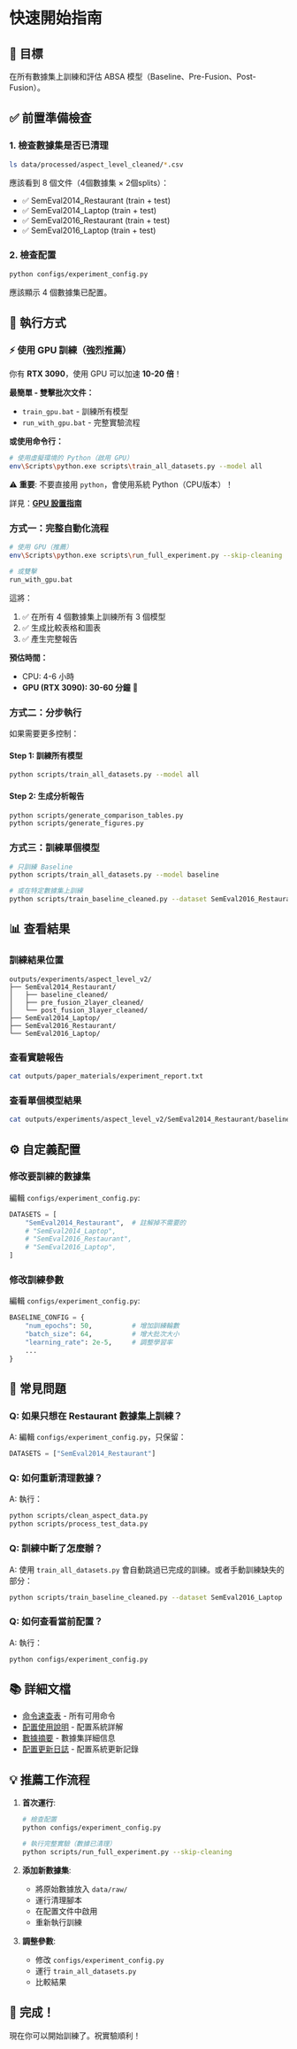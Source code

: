 # 快速開始指南

## 🎯 目標

在所有數據集上訓練和評估 ABSA 模型（Baseline、Pre-Fusion、Post-Fusion）。

## ✅ 前置準備檢查

### 1. 檢查數據集是否已清理

```bash
ls data/processed/aspect_level_cleaned/*.csv
```

應該看到 8 個文件（4個數據集 × 2個splits）：
- ✅ SemEval2014_Restaurant (train + test)
- ✅ SemEval2014_Laptop (train + test)
- ✅ SemEval2016_Restaurant (train + test)
- ✅ SemEval2016_Laptop (train + test)

### 2. 檢查配置

```bash
python configs/experiment_config.py
```

應該顯示 4 個數據集已配置。

## 🚀 執行方式

### ⚡ 使用 GPU 訓練（強烈推薦）

你有 **RTX 3090**，使用 GPU 可以加速 **10-20 倍**！

**最簡單 - 雙擊批次文件：**
- `train_gpu.bat` - 訓練所有模型
- `run_with_gpu.bat` - 完整實驗流程

**或使用命令行：**
```bash
# 使用虛擬環境的 Python（啟用 GPU）
env\Scripts\python.exe scripts\train_all_datasets.py --model all
```

⚠️ **重要**: 不要直接用 `python`，會使用系統 Python（CPU版本）！

詳見：**[GPU 設置指南](GPU_SETUP.md)**

### 方式一：完整自動化流程

```bash
# 使用 GPU（推薦）
env\Scripts\python.exe scripts\run_full_experiment.py --skip-cleaning

# 或雙擊
run_with_gpu.bat
```

這將：
1. ✅ 在所有 4 個數據集上訓練所有 3 個模型
2. ✅ 生成比較表格和圖表
3. ✅ 產生完整報告

**預估時間：**
- CPU: 4-6 小時
- **GPU (RTX 3090): 30-60 分鐘** 🚀

### 方式二：分步執行

如果需要更多控制：

#### Step 1: 訓練所有模型
```bash
python scripts/train_all_datasets.py --model all
```

#### Step 2: 生成分析報告
```bash
python scripts/generate_comparison_tables.py
python scripts/generate_figures.py
```

### 方式三：訓練單個模型

```bash
# 只訓練 Baseline
python scripts/train_all_datasets.py --model baseline

# 或在特定數據集上訓練
python scripts/train_baseline_cleaned.py --dataset SemEval2016_Restaurant
```

## 📊 查看結果

### 訓練結果位置

```
outputs/experiments/aspect_level_v2/
├── SemEval2014_Restaurant/
│   ├── baseline_cleaned/
│   ├── pre_fusion_2layer_cleaned/
│   └── post_fusion_3layer_cleaned/
├── SemEval2014_Laptop/
├── SemEval2016_Restaurant/
└── SemEval2016_Laptop/
```

### 查看實驗報告

```bash
cat outputs/paper_materials/experiment_report.txt
```

### 查看單個模型結果

```bash
cat outputs/experiments/aspect_level_v2/SemEval2014_Restaurant/baseline_cleaned/results/experiment_result.json
```

## ⚙️ 自定義配置

### 修改要訓練的數據集

編輯 `configs/experiment_config.py`:

```python
DATASETS = [
    "SemEval2014_Restaurant",  # 註解掉不需要的
    # "SemEval2014_Laptop",
    # "SemEval2016_Restaurant",
    # "SemEval2016_Laptop",
]
```

### 修改訓練參數

編輯 `configs/experiment_config.py`:

```python
BASELINE_CONFIG = {
    "num_epochs": 50,          # 增加訓練輪數
    "batch_size": 64,          # 增大批次大小
    "learning_rate": 2e-5,     # 調整學習率
    ...
}
```

## 🔧 常見問題

### Q: 如果只想在 Restaurant 數據集上訓練？

A: 編輯 `configs/experiment_config.py`，只保留：
```python
DATASETS = ["SemEval2014_Restaurant"]
```

### Q: 如何重新清理數據？

A: 執行：
```bash
python scripts/clean_aspect_data.py
python scripts/process_test_data.py
```

### Q: 訓練中斷了怎麼辦？

A: 使用 `train_all_datasets.py` 會自動跳過已完成的訓練。或者手動訓練缺失的部分：
```bash
python scripts/train_baseline_cleaned.py --dataset SemEval2016_Laptop
```

### Q: 如何查看當前配置？

A: 執行：
```bash
python configs/experiment_config.py
```

## 📚 詳細文檔

- [命令速查表](docs/COMMANDS.md) - 所有可用命令
- [配置使用說明](docs/CONFIG_USAGE.md) - 配置系統詳解
- [數據摘要](DATA_SUMMARY.md) - 數據集詳細信息
- [配置更新日誌](configs/CHANGELOG.md) - 配置系統更新記錄

## 💡 推薦工作流程

1. **首次運行**:
   ```bash
   # 檢查配置
   python configs/experiment_config.py

   # 執行完整實驗（數據已清理）
   python scripts/run_full_experiment.py --skip-cleaning
   ```

2. **添加新數據集**:
   - 將原始數據放入 `data/raw/`
   - 運行清理腳本
   - 在配置文件中啟用
   - 重新執行訓練

3. **調整參數**:
   - 修改 `configs/experiment_config.py`
   - 運行 `train_all_datasets.py`
   - 比較結果

## 🎉 完成！

現在你可以開始訓練了。祝實驗順利！
